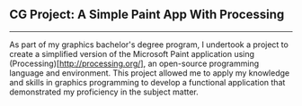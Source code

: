 ## CG Project: A Simple Paint App With Processing
----
As part of my graphics bachelor's degree program, I undertook a project to create a simplified version of the Microsoft Paint application using (Processing)[http://processing.org/], an open-source programming language and environment. This project allowed me to apply my knowledge and skills in graphics programming to develop a functional application that demonstrated my proficiency in the subject matter.
